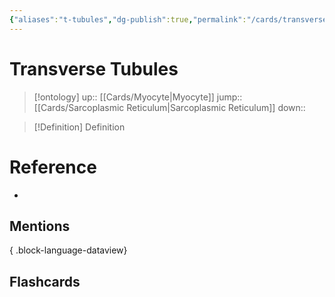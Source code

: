 ```yaml
---
{"aliases":"t-tubules","dg-publish":true,"permalink":"/cards/transverse-tubules/","dgPassFrontmatter":true}
---
```


# Transverse Tubules

> [!ontology]
> up:: [[Cards/Myocyte\|Myocyte]]
> jump:: [[Cards/Sarcoplasmic Reticulum\|Sarcoplasmic Reticulum]]
> down:: 

> [!Definition] Definition

# Reference

- 

## Mentions


{ .block-language-dataview}

## Flashcards